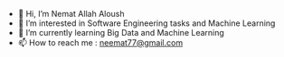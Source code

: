 - 👋 Hi, I’m Nemat Allah Aloush
- 👀 I’m interested in Software Engineering tasks and Machine Learning 
- 🌱 I’m currently learning Big Data and Machine Learning
- 📫 How to reach me : neemat77@gmail.com

<!---
neematAllosh/neematAllosh is a ✨ special ✨ repository because its `README.md` (this file) appears on your GitHub profile.
You can click the Preview link to take a look at your changes.
--->
